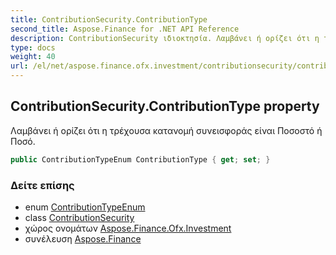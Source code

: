 ```yaml
---
title: ContributionSecurity.ContributionType
second_title: Aspose.Finance for .NET API Reference
description: ContributionSecurity ιδιοκτησία. Λαμβάνει ή ορίζει ότι η τρέχουσα κατανομή συνεισφοράς είναι Ποσοστό ή Ποσό.
type: docs
weight: 40
url: /el/net/aspose.finance.ofx.investment/contributionsecurity/contributiontype/
---
```

## ContributionSecurity.ContributionType property

Λαμβάνει ή ορίζει ότι η τρέχουσα κατανομή συνεισφοράς είναι Ποσοστό ή Ποσό.

```csharp
public ContributionTypeEnum ContributionType { get; set; }
```

### Δείτε επίσης

* enum [ContributionTypeEnum](../../contributiontypeenum/)
* class [ContributionSecurity](../)
* χώρος ονομάτων [Aspose.Finance.Ofx.Investment](../../contributionsecurity/)
* συνέλευση [Aspose.Finance](../../../)


